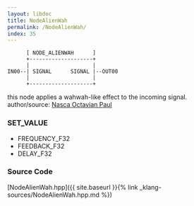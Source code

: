 ```yaml
---
layout: libdoc
title: NodeAlienWah
permalink: /NodeAlienWah/
index: 35
---
```


          [ NODE_ALIENWAH      ]       
          +--------------------+       
          |                    |       
    IN00--| SIGNAL      SIGNAL |--OUT00
          |                    |       
          +--------------------+       

this node applies a wahwah-like effect to the incoming signal. author/source: [Nasca Octavian Paul](https://www.musicdsp.org/en/latest/Effects/70-alien-wah.html)

### SET_VALUE

- FREQUENCY_F32
- FEEDBACK_F32
- DELAY_F32


### Source Code

[NodeAlienWah.hpp]({{ site.baseurl }}{% link _klang-sources/NodeAlienWah.hpp.md %})

